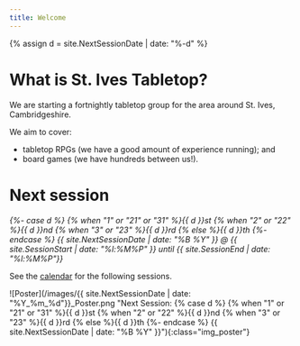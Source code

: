 ```yaml
---
title: Welcome
---
```


{% assign d = site.NextSessionDate | date: "%-d" %}

# What is St. Ives Tabletop?

We are starting a fortnightly tabletop group for the area around St. Ives, Cambridgeshire.

We aim to cover:
* tabletop RPGs (we have a good amount of experience running); and
* board games (we have hundreds between us!).

# Next session

*{%- case d %}
	{% when "1" or "21" or "31" %}{{ d }}st
	{% when "2" or "22" %}{{ d }}nd
	{% when "3" or "23" %}{{ d }}rd
	{% else %}{{ d }}th
{%- endcase %} {{ site.NextSessionDate | date: "%B %Y" }} @ {{ site.SessionStart | date: "%l:%M%P" }} until {{ site.SessionEnd | date: "%l:%M%P"}}*

See the [calendar](/Calendar.html) for the following sessions.

![Poster](/images/{{ site.NextSessionDate | date: "%Y_%m_%d"}}_Poster.png "Next Session: {% case d %}
	{% when "1" or "21" or "31" %}{{ d }}st
	{% when "2" or "22" %}{{ d }}nd
	{% when "3" or "23" %}{{ d }}rd
	{% else %}{{ d }}th
{%- endcase %} {{ site.NextSessionDate | date: "%B %Y" }}"){:class="img_poster"}
